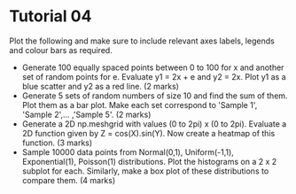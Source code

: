 # Tutorial 04

Plot the following and make sure to include relevant axes labels, legends and colour bars as required.

- Generate 100 equally spaced points between 0 to 100 for x and another set of random points for e. Evaluate y1 = 2x + e and y2 = 2x. Plot y1 as a blue scatter and y2 as a red line. (2 marks)
- Generate 5 sets of random numbers of size 10 and find the sum of them. Plot them as a bar plot. Make each set correspond to 'Sample 1', 'Sample 2',... ,'Sample 5'. (2 marks)
- Generate a 2D np.meshgrid with values (0 to 2pi) x (0 to 2pi). Evaluate a 2D function given by Z = cos(X).sin(Y). Now create a heatmap of this function. (3 marks)
- Sample 10000 data points from Normal(0,1), Uniform(-1,1), Exponential(1), Poisson(1) distributions. Plot the histograms on a 2 x 2 subplot for each. Similarly, make a box plot of these distributions to compare them. (4 marks)